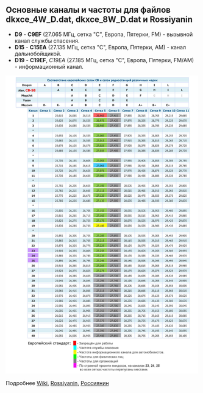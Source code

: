 
## Основные каналы и частоты для файлов dkxce_4W_D.dat, dkxce_8W_D.dat и Rossiyanin

* **D9** - **C9EF** (27.065 МГц, сетка "С", Европа, Пятерки, FM) - вызывной канал службы спасения. 
* **D15** - **C15EA** (27.135 МГц, сетка "С", Европа, Пятерки, AM) - канал дальнобойщикой.
* **D19** - **C19EF**, *C19EA* (27.185 МГц, сетка "С", Европа, Пятерки, FM/AM) - информационный канал. 

<img src="NET.jpg"/>

Подробнее [Wiki](https://ru.wikipedia.org/wiki/%D0%A1%D0%B8-%D0%91%D0%B8), [Rossiyanin](https://popgun.ru/viewtopic.php?f=207&t=891574), [Россиянин](http://forum.auto-cb18.ru/viewtopic.php?f=12&t=5206)
